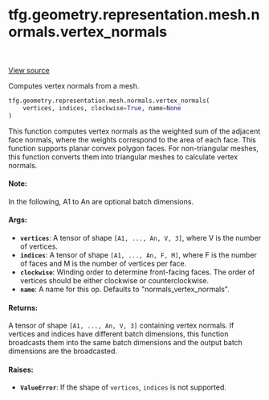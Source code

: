 <div itemscope itemtype="http://developers.google.com/ReferenceObject">
<meta itemprop="name" content="tfg.geometry.representation.mesh.normals.vertex_normals" />
<meta itemprop="path" content="Stable" />
</div>

# tfg.geometry.representation.mesh.normals.vertex_normals

<!-- Insert buttons and diff -->

<table class="tfo-notebook-buttons tfo-api" align="left">
</table>

<a target="_blank" href="https://github.com/tensorflow/graphics/blob/master/tensorflow_graphics/geometry/representation/mesh/normals.py">View source</a>



Computes vertex normals from a mesh.

```python
tfg.geometry.representation.mesh.normals.vertex_normals(
    vertices, indices, clockwise=True, name=None
)
```



<!-- Placeholder for "Used in" -->

This function computes vertex normals as the weighted sum of the adjacent
face normals, where the weights correspond to the area of each face. This
function supports planar convex polygon faces. For non-triangular meshes,
this function converts them into triangular meshes to calculate vertex
normals.

#### Note:

In the following, A1 to An are optional batch dimensions.



#### Args:


* <b>`vertices`</b>: A tensor of shape `[A1, ..., An, V, 3]`, where V is the number of
  vertices.
* <b>`indices`</b>: A tensor of shape `[A1, ..., An, F, M]`, where F is the number of
  faces and M is the number of vertices per face.
* <b>`clockwise`</b>: Winding order to determine front-facing faces. The order of
  vertices should be either clockwise or counterclockwise.
* <b>`name`</b>: A name for this op. Defaults to "normals_vertex_normals".


#### Returns:

A tensor of shape `[A1, ..., An, V, 3]` containing vertex normals. If
vertices and indices have different batch dimensions, this function
broadcasts them into the same batch dimensions and the output batch
dimensions are the broadcasted.



#### Raises:


* <b>`ValueError`</b>: If the shape of `vertices`, `indices` is not supported.